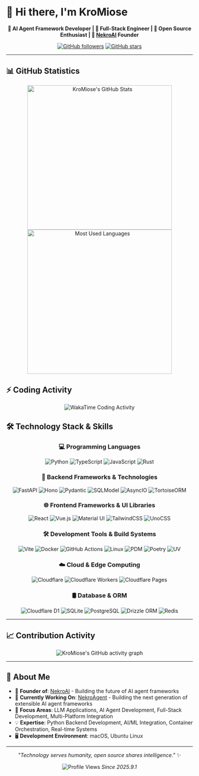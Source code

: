 # 👋 Hi there, I'm KroMiose

<div align="center">

**🤖 AI Agent Framework Developer | 🚀 Full-Stack Engineer | 🌟 Open Source Enthusiast | 🎯 [NekroAI](https://github.com/NekroAI) Founder**

[![GitHub followers](https://img.shields.io/github/followers/KroMiose?style=social)](https://github.com/KroMiose)
[![GitHub stars](https://img.shields.io/github/stars/KroMiose?style=social)](https://github.com/KroMiose)

</div>

---

## 📊 GitHub Statistics

<div align="center">
  <img width="390" src="https://github-readme-stats.vercel.app/api?username=KroMiose&count_private=true&show_icons=true&theme=tokyonight&hide_border=true&bg_color=0d1117&icon_color=58a6ff&text_color=c9d1d9&title_color=58a6ff" alt="KroMiose's GitHub Stats" />
  <img width="390" src="https://github-readme-stats.vercel.app/api/top-langs/?username=KroMiose&layout=compact&theme=tokyonight&hide_border=true&bg_color=0d1117&text_color=c9d1d9&title_color=58a6ff&icon_color=58a6ff" alt="Most Used Languages" />
</div>

## ⚡ Coding Activity

<div align="center">
  <img src="https://wakatime.com/share/@e2c8eb2a-e0c7-47bd-94a5-9305b0f58905/2b75b374-d1e8-4666-a5e8-157b12511aab.png" alt="WakaTime Coding Activity" />
</div>

## 🛠️ Technology Stack & Skills

<div align="center">

### 💻 Programming Languages
![Python](https://img.shields.io/badge/Python-3776AB?style=for-the-badge&logo=python&logoColor=white)
![TypeScript](https://img.shields.io/badge/TypeScript-007ACC?style=for-the-badge&logo=typescript&logoColor=white)
![JavaScript](https://img.shields.io/badge/JavaScript-F7DF1E?style=for-the-badge&logo=javascript&logoColor=black)
![Rust](https://img.shields.io/badge/Rust-000000?style=for-the-badge&logo=rust&logoColor=white)

### 🔧 Backend Frameworks & Technologies
![FastAPI](https://img.shields.io/badge/FastAPI-005571?style=for-the-badge&logo=fastapi&logoColor=white)
![Hono](https://img.shields.io/badge/Hono-E36002?style=for-the-badge&logo=hono&logoColor=white)
![Pydantic](https://img.shields.io/badge/Pydantic-E92063?style=for-the-badge&logo=pydantic&logoColor=white)
![SQLModel](https://img.shields.io/badge/SQLModel-1B1F23?style=for-the-badge&logo=sqlmodel&logoColor=white)
![AsyncIO](https://img.shields.io/badge/AsyncIO-FFD43B?style=for-the-badge&logo=python&logoColor=blue)
![TortoiseORM](https://img.shields.io/badge/Tortoise_ORM-FF6B6B?style=for-the-badge&logo=tortoise&logoColor=white)

### 🌐 Frontend Frameworks & UI Libraries
![React](https://img.shields.io/badge/React-61DAFB?style=for-the-badge&logo=react&logoColor=black)
![Vue.js](https://img.shields.io/badge/Vue.js-4FC08D?style=for-the-badge&logo=vue.js&logoColor=white)
![Material UI](https://img.shields.io/badge/Material--UI-0081CB?style=for-the-badge&logo=material-ui&logoColor=white)
![TailwindCSS](https://img.shields.io/badge/Tailwind_CSS-38B2AC?style=for-the-badge&logo=tailwind-css&logoColor=white)
![UnoCSS](https://img.shields.io/badge/UnoCSS-333333?style=for-the-badge&logo=unocss&logoColor=white)

### 🛠️ Development Tools & Build Systems
![Vite](https://img.shields.io/badge/Vite-646CFF?style=for-the-badge&logo=vite&logoColor=white)
![Docker](https://img.shields.io/badge/Docker-2496ED?style=for-the-badge&logo=docker&logoColor=white)
![GitHub Actions](https://img.shields.io/badge/GitHub_Actions-2088FF?style=for-the-badge&logo=github-actions&logoColor=white)
![Linux](https://img.shields.io/badge/Linux-FCC624?style=for-the-badge&logo=linux&logoColor=black)
![PDM](https://img.shields.io/badge/PDM-0A0A0A?style=for-the-badge&logo=pdm&logoColor=white)
![Poetry](https://img.shields.io/badge/Poetry-60A5FA?style=for-the-badge&logo=poetry&logoColor=white)
![UV](https://img.shields.io/badge/UV-3A0CA3?style=for-the-badge&logo=chocolatey&logoColor=white)

### ☁️ Cloud & Edge Computing
![Cloudflare](https://img.shields.io/badge/Cloudflare-F38020?style=for-the-badge&logo=cloudflare&logoColor=white)
![Cloudflare Workers](https://img.shields.io/badge/Cloudflare_Workers-F38020?style=for-the-badge&logo=cloudflare&logoColor=white)
![Cloudflare Pages](https://img.shields.io/badge/Cloudflare_Pages-F38020?style=for-the-badge&logo=cloudflare&logoColor=white)

### 🛢️ Database & ORM
![Cloudflare D1](https://img.shields.io/badge/Cloudflare_D1-F38020?style=for-the-badge&logo=cloudflare&logoColor=white)
![SQLite](https://img.shields.io/badge/SQLite-07405E?style=for-the-badge&logo=sqlite&logoColor=white)
![PostgreSQL](https://img.shields.io/badge/PostgreSQL-336791?style=for-the-badge&logo=postgresql&logoColor=white)
![Drizzle ORM](https://img.shields.io/badge/Drizzle_ORM-C5F74F?style=for-the-badge&logo=drizzle&logoColor=black)
![Redis](https://img.shields.io/badge/Redis-DC382D?style=for-the-badge&logo=redis&logoColor=white)

</div>

---

## 📈 Contribution Activity

<div align="center">
  <picture>
    <source media="(prefers-color-scheme: dark)" srcset="https://github-readme-activity-graph.vercel.app/graph?username=KroMiose&theme=tokyo-night&hide_border=true&bg_color=0d1117&color=58a6ff&line=ff6b6b&point=58a6ff">
    <img alt="KroMiose's GitHub activity graph" src="https://github-readme-activity-graph.vercel.app/graph?username=KroMiose&theme=tokyo-night&hide_border=true&bg_color=0d1117&color=58a6ff&line=ff6b6b&point=58a6ff">
  </picture>
</div>

---

## 🎯 About Me

- 🎯 **Founder of**: [NekroAI](https://github.com/NekroAI) - Building the future of AI agent frameworks
- 🔭 **Currently Working On**: [NekroAgent](https://github.com/KroMiose/nekro-agent) - Building the next generation of extensible AI agent frameworks
- 🌱 **Focus Areas**: LLM Applications, AI Agent Development, Full-Stack Development, Multi-Platform Integration
- 💡 **Expertise**: Python Backend Development, AI/ML Integration, Container Orchestration, Real-time Systems
- 🖥️ **Development Environment**: macOS, Ubuntu Linux

---

<div align="center">

*"Technology serves humanity, open source shares intelligence."* ✨

![Profile Views](https://komarev.com/ghpvc/?username=KroMiose&style=for-the-badge&color=58a6ff) *Since 2025.9.1*

</div>
